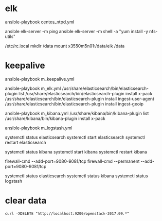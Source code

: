 # elk

ansible-playbook centos_ntpd.yml


ansible elk-server -m ping
ansible elk-server -m shell -a "yum install -y nfs-utils"

/etc/rc.local
mkdir /data
mount x3550m5n01:/data/elk /data


# keepalive
ansible-playbook m_keepalive.yml

ansible-playbook m_elk.yml
/usr/share/elasticsearch/bin/elasticsearch-plugin list
/usr/share/elasticsearch/bin/elasticsearch-plugin install x-pack
/usr/share/elasticsearch/bin/elasticsearch-plugin install ingest-user-agent
/usr/share/elasticsearch/bin/elasticsearch-plugin install ingest-geoip


ansible-playbook m_kibana.yml
/usr/share/kibana/bin/kibana-plugin list
/usr/share/kibana/bin/kibana-plugin install x-pack



ansible-playbook m_logstash.yml

systemctl status elasticsearch
systemctl start elasticsearch
systemctl restart elasticsearch

systemctl status kibana
systemctl start kibana
systemctl restart kibana


firewall-cmd --add-port=9080-9081/tcp
firewall-cmd --permanent --add-port=9080-9081/tcp


systemctl status elasticsearch
systemctl status kibana
systemctl status logstash

# clear data
```
curl -XDELETE "http://localhost:9200/openstack-2017.09.*"
```
